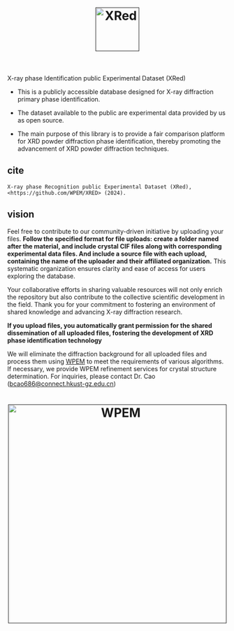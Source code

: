 
<h1 align="center">
  <a href=""><img src="https://github.com/WPEM/XRED/assets/86995074/9cd0ab99-40a6-49f7-a7c5-95bf5e799e1e" alt="XRed" width="100"></a>
  <br>
  <br>
</h1>

X-ray phase Identification public Experimental Dataset (XRed)

+ This is a publicly accessible database designed for X-ray diffraction primary phase identification. 

+ The dataset available to the public are experimental data provided by us as open source. 

+ The main purpose of this library is to provide a fair comparison platform for XRD powder diffraction phase identification, thereby promoting the advancement of XRD powder diffraction techniques.

## cite
    X-ray phase Recognition public Experimental Dataset (XRed), <https://github.com/WPEM/XRED> (2024).



## vision
Feel free to contribute to our community-driven initiative by uploading your files. **Follow the specified format for file uploads: create a folder named after the material, and include crystal CIF files along with corresponding experimental data files. And include a source file with each upload, containing the name of the uploader and their affiliated organization.** This systematic organization ensures clarity and ease of access for users exploring the database.

Your collaborative efforts in sharing valuable resources will not only enrich the repository but also contribute to the collective scientific development in the field. Thank you for your commitment to fostering an environment of shared knowledge and advancing X-ray diffraction research.

**If you upload files, you automatically grant permission for the shared dissemination of all uploaded files, fostering the development of XRD phase identification technology**

We will eliminate the diffraction background for all uploaded files and process them using [WPEM](https://github.com/Bin-Cao/WPEM) to meet the requirements of various algorithms. If necessary, we provide WPEM refinement services for crystal structure determination. For inquiries, please contact Dr. Cao (bcao686@connect.hkust-gz.edu.cn)


<h1 align="center">
  <a href=""><img src="https://github.com/Bin-Cao/WPEM/assets/86995074/65b44e3f-257b-4ea7-8b54-174a1359449f" alt="WPEM" width="500"></a>
</h1>


